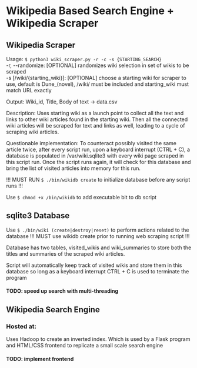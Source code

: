 # Wikipedia Based Search Engine + Wikipedia Scraper
## Wikipedia Scraper
Usage: `$ python3 wiki_scraper.py -r -c -s {STARTING_SEARCH}`  
    -r, --randomize: [OPTIONAL] randomizes wiki selection in set of wikis to be scraped   
    -s [/wiki/{starting_wiki}]: [OPTIONAL] choose a starting wiki for scraper to use, default is Dune_(novel), /wiki/ must be included and starting_wiki must match URL exactly  

Output: Wiki_id, Title, Body of text -> data.csv  

Description: Uses starting wiki as a launch point to collect all the text and links to other wiki articles found in the starting wiki. Then all the connected wiki articles will be scraped for text and links as well, leading to a cycle of scraping wiki articles.

Questionable implementation: To counteract possibly visited the same article twice, after every script run, upon a keyboard interrupt (CTRL + C), a database is populated in /var/wiki.sqlite3 with every wiki page scraped in this script run. Once the script runs again, it will check for this database and bring the list of visited articles into memory for this run.  

!!! MUST RUN `$ ./bin/wikidb create` to initialize database before any script runs !!!  

Use `$ chmod +x /bin/wikidb` to add executable bit to db script

## sqlite3 Database  
  Use `$ ./bin/wiki (create|destroy|reset)` to perform actions related to the database
  !!! MUST use wikidb create prior to running web scraping script !!!  
    
Database has two tables, visited_wikis and wiki_summaries to store both the titles and 
summaries of the scraped wiki articles.  

Script will automatically keep track of visited wikis and store them in this database so long as a keyboard interrupt CTRL + C is used to terminate the program

#### TODO: speed up search with multi-threading

## Wikipedia Search Engine
### Hosted at: 
Uses Hadoop to create an inverted index. Which is used by a Flask program and HTML/CSS frontend to replicate a small scale search engine
#### TODO: implement frontend
